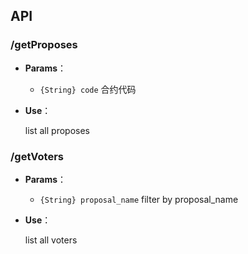 
## API

### /getProposes

- **Params**：
  - `{String} code` 合约代码

- **Use**：

  list all proposes



### /getVoters

- **Params**：
  - `{String} proposal_name` filter by proposal_name

- **Use**：

  list all voters


